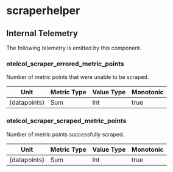 [comment]: <> (Code generated by mdatagen. DO NOT EDIT.)

# scraperhelper

## Internal Telemetry

The following telemetry is emitted by this component.

### otelcol_scraper_errored_metric_points

Number of metric points that were unable to be scraped.

| Unit | Metric Type | Value Type | Monotonic |
| ---- | ----------- | ---------- | --------- |
| {datapoints} | Sum | Int | true |

### otelcol_scraper_scraped_metric_points

Number of metric points successfully scraped.

| Unit | Metric Type | Value Type | Monotonic |
| ---- | ----------- | ---------- | --------- |
| {datapoints} | Sum | Int | true |
